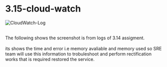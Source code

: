 # 3.15-cloud-watch
![CloudWatch-Log](https://github.com/RameshDM86/3.15-cloud-watch/assets/137069406/d4f40da6-a719-4a72-bfff-4e119b4d2983)

<br> The following shows the screenshot is from logs of 3.14 assigment.</br>
<br>its shows the time and error i.e memory avaliable and memory used so SRE team will use this information to trobuleshoot and 
perform rectification works that is required restored the service.</br>
